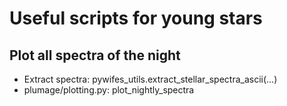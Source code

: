 # Useful scripts for young stars

## Plot all spectra of the night
- Extract spectra: pywifes_utils.extract_stellar_spectra_ascii(...)
- plumage/plotting.py: plot_nightly_spectra
